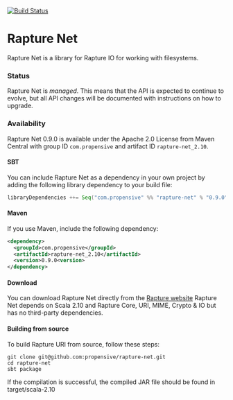 [![Build Status](https://travis-ci.org/propensive/rapture-net.png?branch=scala-2.10)](https://travis-ci.org/propensive/rapture-net)

# Rapture Net

Rapture Net is a library for Rapture IO for working with filesystems.

### Status

Rapture Net is *managed*. This means that the API is expected to continue to evolve, but all API changes will be documented with instructions on how to upgrade.

### Availability

Rapture Net 0.9.0 is available under the Apache 2.0 License from Maven Central with group ID `com.propensive` and artifact ID `rapture-net_2.10`.

#### SBT

You can include Rapture Net as a dependency in your own project by adding the following library dependency to your build file:

```scala
libraryDependencies ++= Seq("com.propensive" %% "rapture-net" % "0.9.0")
```

#### Maven

If you use Maven, include the following dependency:

```xml
<dependency>
  <groupId>com.propensive</groupId>
  <artifactId>rapture-net_2.10</artifactId>
  <version>0.9.0<version>
</dependency>
```

#### Download

You can download Rapture Net directly from the [Rapture website](http://rapture.io/)
Rapture Net depends on Scala 2.10 and Rapture Core, URI, MIME, Crypto & IO but has no third-party dependencies.

#### Building from source

To build Rapture URI from source, follow these steps:

```
git clone git@github.com:propensive/rapture-net.git
cd rapture-net
sbt package
```

If the compilation is successful, the compiled JAR file should be found in target/scala-2.10

